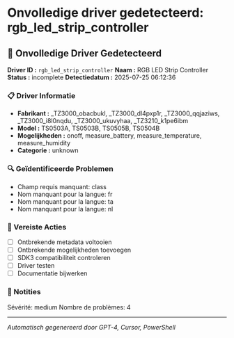 # Onvolledige driver gedetecteerd: rgb_led_strip_controller

## 🚨 Onvolledige Driver Gedetecteerd

**Driver ID :** `rgb_led_strip_controller`
**Naam :** RGB LED Strip Controller
**Status :** incomplete
**Detectiedatum :** 2025-07-25 06:12:36

### 📋 Driver Informatie
- **Fabrikant :** _TZ3000_obacbukl, _TZ3000_dl4pxp1r, _TZ3000_qqjaziws, _TZ3000_i8l0nqdu, _TZ3000_ukuvyhaa, _TZ3210_k1pe6ibm
- **Model :** TS0503A, TS0503B, TS0505B, TS0504B
- **Mogelijkheden :** onoff, measure_battery, measure_temperature, measure_humidity
- **Categorie :** unknown

### 🔍 Geïdentificeerde Problemen
- Champ requis manquant: class
- Nom manquant pour la langue: fr
- Nom manquant pour la langue: ta
- Nom manquant pour la langue: nl

### 🎯 Vereiste Acties
- [ ] Ontbrekende metadata voltooien
- [ ] Ontbrekende mogelijkheden toevoegen
- [ ] SDK3 compatibiliteit controleren
- [ ] Driver testen
- [ ] Documentatie bijwerken

### 📝 Notities
Sévérité: medium
Nombre de problèmes: 4

---
*Automatisch gegenereerd door GPT-4, Cursor, PowerShell*

